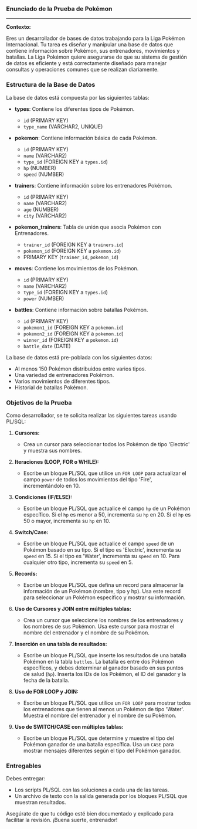 ### Enunciado de la Prueba de Pokémon

---

**Contexto:**

Eres un desarrollador de bases de datos trabajando para la Liga Pokémon Internacional. Tu tarea es diseñar y manipular una base de datos que contiene información sobre Pokémon, sus entrenadores, movimientos y batallas. La Liga Pokémon quiere asegurarse de que su sistema de gestión de datos es eficiente y está correctamente diseñado para manejar consultas y operaciones comunes que se realizan diariamente.

### Estructura de la Base de Datos

La base de datos está compuesta por las siguientes tablas:

- **types**: Contiene los diferentes tipos de Pokémon.
  - `id` (PRIMARY KEY)
  - `type_name` (VARCHAR2, UNIQUE)

- **pokemon**: Contiene información básica de cada Pokémon.
  - `id` (PRIMARY KEY)
  - `name` (VARCHAR2)
  - `type_id` (FOREIGN KEY a `types.id`)
  - `hp` (NUMBER)
  - `speed` (NUMBER)

- **trainers**: Contiene información sobre los entrenadores Pokémon.
  - `id` (PRIMARY KEY)
  - `name` (VARCHAR2)
  - `age` (NUMBER)
  - `city` (VARCHAR2)

- **pokemon_trainers**: Tabla de unión que asocia Pokémon con Entrenadores.
  - `trainer_id` (FOREIGN KEY a `trainers.id`)
  - `pokemon_id` (FOREIGN KEY a `pokemon.id`)
  - PRIMARY KEY (`trainer_id`, `pokemon_id`)

- **moves**: Contiene los movimientos de los Pokémon.
  - `id` (PRIMARY KEY)
  - `name` (VARCHAR2)
  - `type_id` (FOREIGN KEY a `types.id`)
  - `power` (NUMBER)

- **battles**: Contiene información sobre batallas Pokémon.
  - `id` (PRIMARY KEY)
  - `pokemon1_id` (FOREIGN KEY a `pokemon.id`)
  - `pokemon2_id` (FOREIGN KEY a `pokemon.id`)
  - `winner_id` (FOREIGN KEY a `pokemon.id`)
  - `battle_date` (DATE)

La base de datos está pre-poblada con los siguientes datos:

- Al menos 150 Pokémon distribuidos entre varios tipos.
- Una variedad de entrenadores Pokémon.
- Varios movimientos de diferentes tipos.
- Historial de batallas Pokémon.

### Objetivos de la Prueba

Como desarrollador, se te solicita realizar las siguientes tareas usando PL/SQL:

1. **Cursores:**
   - Crea un cursor para seleccionar todos los Pokémon de tipo 'Electric' y muestra sus nombres.

2. **Iteraciones (LOOP, FOR o WHILE):**
   - Escribe un bloque PL/SQL que utilice un `FOR LOOP` para actualizar el campo `power` de todos los movimientos del tipo 'Fire', incrementándolo en 10.

3. **Condiciones (IF/ELSE):**
   - Escribe un bloque PL/SQL que actualice el campo `hp` de un Pokémon específico. Si el `hp` es menor a 50, incrementa su `hp` en 20. Si el `hp` es 50 o mayor, incrementa su `hp` en 10.

4. **Switch/Case:**
   - Escribe un bloque PL/SQL que actualice el campo `speed` de un Pokémon basado en su tipo. Si el tipo es 'Electric', incrementa su `speed` en 15. Si el tipo es 'Water', incrementa su `speed` en 10. Para cualquier otro tipo, incrementa su `speed` en 5.

5. **Records:**
   - Escribe un bloque PL/SQL que defina un record para almacenar la información de un Pokémon (nombre, tipo y hp). Usa este record para seleccionar un Pokémon específico y mostrar su información.

6. **Uso de Cursores y JOIN entre múltiples tablas:**
   - Crea un cursor que seleccione los nombres de los entrenadores y los nombres de sus Pokémon. Usa este cursor para mostrar el nombre del entrenador y el nombre de su Pokémon.

7. **Inserción en una tabla de resultados:**
   - Escribe un bloque PL/SQL que inserte los resultados de una batalla Pokémon en la tabla `battles`. La batalla es entre dos Pokémon específicos, y debes determinar al ganador basado en sus puntos de salud (`hp`). Inserta los IDs de los Pokémon, el ID del ganador y la fecha de la batalla.

8. **Uso de FOR LOOP y JOIN:**
   - Escribe un bloque PL/SQL que utilice un `FOR LOOP` para mostrar todos los entrenadores que tienen al menos un Pokémon de tipo 'Water'. Muestra el nombre del entrenador y el nombre de su Pokémon.

9. **Uso de SWITCH/CASE con múltiples tablas:**
   - Escribe un bloque PL/SQL que determine y muestre el tipo del Pokémon ganador de una batalla específica. Usa un `CASE` para mostrar mensajes diferentes según el tipo del Pokémon ganador.

### Entregables

Debes entregar:

- Los scripts PL/SQL con las soluciones a cada una de las tareas.
- Un archivo de texto con la salida generada por los bloques PL/SQL que muestran resultados.

Asegúrate de que tu código esté bien documentado y explicado para facilitar la revisión. ¡Buena suerte, entrenador!
